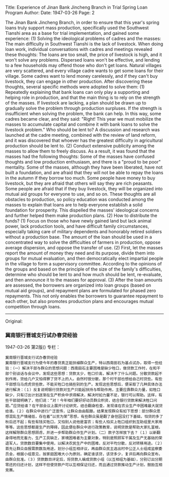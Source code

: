 Title: Experience of Jinan Bank Jincheng Branch in Trial Spring Loan Program
Author:
Date: 1947-03-26
Page: 2

The Jinan Bank Jincheng Branch, in order to ensure that this year's spring loans truly support mass production, specifically used the Southwest Tianshi area as a base for trial implementation, and gained some experience: (1) Solving the ideological problems of cadres and the masses: The main difficulty in Southwest Tianshi is the lack of livestock. When doing loan work, individual conversations with cadres and meetings revealed these thoughts: The loans are too small, the price of livestock is high, and it won't solve any problems. Dispersed loans won't be effective, and lending to a few households may offend those who don't get loans. Natural villages are very scattered, and every village cadre wants to get some loans for their village. Some cadres want to lend money carelessly, and if they can't buy livestock, they can engage in other production. After discovering these thoughts, several specific methods were adopted to solve them: (1) Repeatedly explaining that bank loans can only play a supporting and helping role in production, and that the main thing is to rely on the strength of the masses. If livestock are lacking, a plan should be drawn up to gradually solve the problem through production surpluses. If the strength is insufficient when solving the problem, the bank can help. In this way, some cadres became clear, and they said: "Right! This year we must mobilize the masses to accumulate capital and combine it with bank loans to solve the livestock problem." Who should be lent to? A discussion and research was launched at the cadre meeting, combined with the review of land reform, and it was discovered that whoever has the greatest difficulty in agricultural production should be lent to. (2) Conduct extensive publicity among the masses to allow them to freely discuss. As a result, it was found that the masses had the following thoughts: Some of the masses have confused thoughts and low production enthusiasm, and there is a "proud to be poor" mentality. Some of the masses, although they have been liberated, have not built a foundation, and are afraid that they will not be able to repay the loans in the autumn if they borrow too much. Some people have money to buy livestock, but they are afraid that others will say they are rich peasants. Some people are afraid that if they buy livestock, they will be organized into mutual aid groups for everyone to use, and so on. These thoughts are all obstacles to production, so policy education was conducted among the masses to explain that loans are to help everyone establish a solid foundation for prosperity. This dispelled the masses' ideological concerns and further helped them make production plans. (2) How to distribute the funds? (1) Focus on those who have newly gained land but lack animal power, lack production tools, and have difficult family circumstances, especially taking care of military dependents and honorably retired soldiers without a production base. The amount of the loan should be used in a concentrated way to solve the difficulties of farmers in production, oppose average dispersion, and oppose the transfer of use. (2) First, let the masses report the amount of money they need and its purpose, divide them into groups for mutual evaluation, and then democratically elect impartial people in the village to form a supervisory committee. According to the opinions of the groups and based on the principle of the size of the family's difficulties, determine who should be lent to and how much should be lent, re-evaluate, and then announce it to the masses for approval. (3) After the loan amounts are assessed, the borrowers are organized into loan groups (based on mutual aid groups), and repayment plans are formulated for phased zero repayments. This not only enables the borrowers to guarantee repayment to each other, but also promotes production plans and encourages mutual competition through loans.



<hr /> 

Original: 


### 冀南银行晋城支行试办春贷经验

1947-03-26
第2版()
专栏：

    冀南银行晋城支行试办春贷经验
    冀南银行晋城支行为使今年的春贷真正能扶植群众生产，特以西南田石为基点试办，取得一些经验：（一）解决干部与群众的思想问题：西南田石主要困难是缺少牲口，做贷款工作时，在和干部个别谈话与会议中，发现这些思想：贷款太少，牲口价高，解决不了什么问题。分散贷款起不到作用，贷给几户又怕得罪了贷不上的人。自然村很分散，那个村干部也想给自己村贷些。有些干部想马马虎虎贷些款，不能买牲口也搞些别的生产。发现这些思想后，便采取了几种具体办法进行解决：（１）反复说明银行贷款对生产只能起扶持与帮助作用，主要应靠群众力量，如牲口缺少，只有订出计划逐渐在生产积余中求得解决，解决时如力量不足，银行可以帮助。这样，有些干部就明确了，他们说：“对！今年咱们要好好动员群众积资，结合银行贷款来解决牲口问题。”应贷给谁？在干部会议上展开讨论研究，结合翻身检查，发现谁在农业生产中困难最大就贷给谁。（２）在群众中进行广泛宣传，让群众自由酝酿。结果发现群众有如下思想：部分群众思想混乱生产情绪低，存在着“以贫为荣”思想，有些群众虽是翻了身但因没打下基础，怕贷的多了秋后还不起；有些有钱买牲口，又怕别人说他是富农；有些人怕买上牲口组织到互助组里大家用等等。这些思想都是生产的障碍，因此便在群众中进行政策教育，说明贷款是帮助大家扎富根，这样解除群众思想顾虑，并进一步帮助群众作生产计划。（二）款子怎样放下去？（１）以新翻身得地而无畜力，生产工具缺乏，家境困难者为主要对象，特别是照顾军干属及生产无基础的荣退军人。贷款数目要集中使用，以解决农民生产中的困难，反对平均分散，反对转移用途。（２）首先让群众自报需款数及用途，划分小组互相评议，再由群众民主选出村中公正人士组成监察委员会，根据小组意见，按家庭困难大小为原则，确定谁该贷，该贷多少，复评后再向群众宣布，由群众批准。（３）贷款数目评定后，将贷款人编成贷款小组（以互相组为基础），分别订出分期零还的归还计划，这样不但使贷款户可以互相保证归还，而且通过贷款推动生产计划，鼓励互相竞赛。
